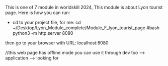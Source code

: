 This is one of 7 module in worldskill 2024, This module is about Lyon tourist page.
Here is how you can run:
+ cd to your project file, for me: cd ~/Desktop/Lyon_Module_complete/Module_F_lyon_tourist_page
#bash 
python3 -m http.server 8080

then go to your browser with URL: localhost:8080


//this web page has offline mode you can use it through dev too --> application --> looking for 
